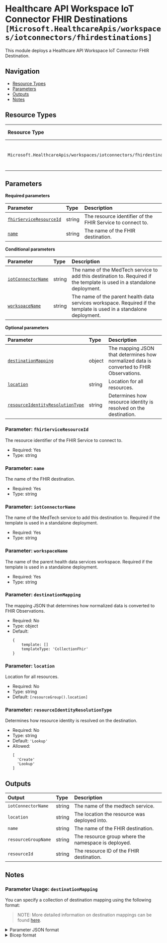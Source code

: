 # Healthcare API Workspace IoT Connector FHIR Destinations `[Microsoft.HealthcareApis/workspaces/iotconnectors/fhirdestinations]`

This module deploys a Healthcare API Workspace IoT Connector FHIR Destination.

## Navigation

- [Resource Types](#Resource-Types)
- [Parameters](#Parameters)
- [Outputs](#Outputs)
- [Notes](#Notes)

## Resource Types

| Resource Type | API Version | References |
| :-- | :-- | :-- |
| `Microsoft.HealthcareApis/workspaces/iotconnectors/fhirdestinations` | 2022-06-01 | <ul style="padding-left: 0px;"><li>[AzAdvertizer](https://www.azadvertizer.net/azresourcetypes/microsoft.healthcareapis_workspaces_iotconnectors_fhirdestinations.html)</li><li>[Template reference](https://learn.microsoft.com/en-us/azure/templates/Microsoft.HealthcareApis/2022-06-01/workspaces/iotconnectors/fhirdestinations)</li></ul> |

## Parameters

**Required parameters**

| Parameter | Type | Description |
| :-- | :-- | :-- |
| [`fhirServiceResourceId`](#parameter-fhirserviceresourceid) | string | The resource identifier of the FHIR Service to connect to. |
| [`name`](#parameter-name) | string | The name of the FHIR destination. |

**Conditional parameters**

| Parameter | Type | Description |
| :-- | :-- | :-- |
| [`iotConnectorName`](#parameter-iotconnectorname) | string | The name of the MedTech service to add this destination to. Required if the template is used in a standalone deployment. |
| [`workspaceName`](#parameter-workspacename) | string | The name of the parent health data services workspace. Required if the template is used in a standalone deployment. |

**Optional parameters**

| Parameter | Type | Description |
| :-- | :-- | :-- |
| [`destinationMapping`](#parameter-destinationmapping) | object | The mapping JSON that determines how normalized data is converted to FHIR Observations. |
| [`location`](#parameter-location) | string | Location for all resources. |
| [`resourceIdentityResolutionType`](#parameter-resourceidentityresolutiontype) | string | Determines how resource identity is resolved on the destination. |

### Parameter: `fhirServiceResourceId`

The resource identifier of the FHIR Service to connect to.

- Required: Yes
- Type: string

### Parameter: `name`

The name of the FHIR destination.

- Required: Yes
- Type: string

### Parameter: `iotConnectorName`

The name of the MedTech service to add this destination to. Required if the template is used in a standalone deployment.

- Required: Yes
- Type: string

### Parameter: `workspaceName`

The name of the parent health data services workspace. Required if the template is used in a standalone deployment.

- Required: Yes
- Type: string

### Parameter: `destinationMapping`

The mapping JSON that determines how normalized data is converted to FHIR Observations.

- Required: No
- Type: object
- Default:
  ```Bicep
  {
      template: []
      templateType: 'CollectionFhir'
  }
  ```

### Parameter: `location`

Location for all resources.

- Required: No
- Type: string
- Default: `[resourceGroup().location]`

### Parameter: `resourceIdentityResolutionType`

Determines how resource identity is resolved on the destination.

- Required: No
- Type: string
- Default: `'Lookup'`
- Allowed:
  ```Bicep
  [
    'Create'
    'Lookup'
  ]
  ```

## Outputs

| Output | Type | Description |
| :-- | :-- | :-- |
| `iotConnectorName` | string | The name of the medtech service. |
| `location` | string | The location the resource was deployed into. |
| `name` | string | The name of the FHIR destination. |
| `resourceGroupName` | string | The resource group where the namespace is deployed. |
| `resourceId` | string | The resource ID of the FHIR destination. |

## Notes

### Parameter Usage: `destinationMapping`

You can specify a collection of destination mapping using the following format:

> NOTE: More detailed information on destination mappings can be found [here](https://learn.microsoft.com/en-us/azure/healthcare-apis/iot/how-to-use-fhir-mappings).

<details>

<summary>Parameter JSON format</summary>

```json
"destinationMapping": {
    "value": {
        "templateType": "CodeValueFhir",
        "template": {
            "codes": [
                {
                    "code": "8867-4",
                    "system": "http://loinc.org",
                    "display": "Heart rate"
                }
            ],
            "periodInterval": 60,
            "typeName": "heartrate",
            "value": {
                "defaultPeriod": 5000,
                "unit": "count/min",
                "valueName": "hr",
                "valueType": "SampledData"
            }
        }
    }
}
```

</details>

<details>

<summary>Bicep format</summary>

```bicep
destinationMapping: {
    templateType: 'CodeValueFhir'
    template: {
        codes: [
            {
                code: '8867-4'
                system: 'http://loinc.org'
                display: 'Heart rate'
            }
        ],
        periodInterval: 60,
        typeName: 'heartrate'
        value: {
            defaultPeriod: 5000
            unit: 'count/min'
            valueName: 'hr'
            valueType: 'SampledData'
        }
    }
}
```

</details>
